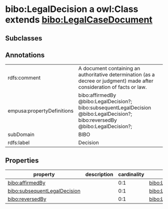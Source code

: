 # bibo:LegalDecision a owl:Class extends [bibo:LegalCaseDocument](/ontology/bibo/LegalCaseDocument)

## Subclasses

## Annotations

|||
|-----|-----|
|rdfs:comment|A document containing an authoritative determination (as a decree or judgment) made after consideration of facts or law.|
|empusa:propertyDefinitions|bibo:affirmedBy @bibo:LegalDecision?;<br>bibo:subsequentLegalDecision @bibo:LegalDecision?;<br>bibo:reversedBy @bibo:LegalDecision?;|
|subDomain|BIBO|
|rdfs:label|Decision|

## Properties

|property|description|cardinality|type|
|-----|-----|-----|-----|
|[bibo:affirmedBy](/ontology/bibo/affirmedBy)||0:1|[bibo:LegalDecision](/ontology/bibo/LegalDecision)|
|[bibo:subsequentLegalDecision](/ontology/bibo/subsequentLegalDecision)||0:1|[bibo:LegalDecision](/ontology/bibo/LegalDecision)|
|[bibo:reversedBy](/ontology/bibo/reversedBy)||0:1|[bibo:LegalDecision](/ontology/bibo/LegalDecision)|
